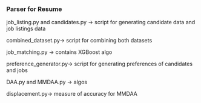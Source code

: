 ### Parser for Resume


job_listing.py and candidates.py -> script for generating candidate data and job listings data 

combined_dataset.py-> script for combining both datasets

job_matching.py -> contains XGBoost algo 

preference_generator.py-> script for generating preferences of candidates and jobs 

DAA.py and MMDAA.py -> algos 

displacement.py-> measure of accuracy for MMDAA
